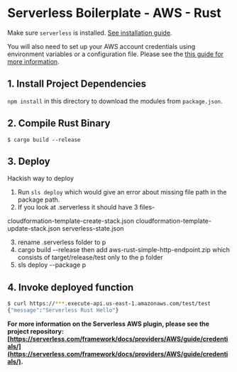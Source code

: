 <!--
title: 'AWS Serverless Boilerplate example in Rust'
description: 'This example shows a Serverless boilerplate in Rust.'
layout: Doc
framework: v1+
platform: AWS
language: Rust
priority: 10
authorLink: 'https://github.com/jonee'
authorName: 'Jonee Ryan Ty'
authorAvatar:
-->

# Serverless Boilerplate - AWS - Rust

Make sure `serverless` is installed. [See installation guide](https://serverless.com/framework/docs/providers/AWS/guide/installation/).

You will also need to set up your AWS account credentials using environment variables or a configuration file. Please see the [this guide for more information](https://serverless.com/framework/docs/providers/AWS/guide/credentials/).

## 1. Install Project Dependencies
`npm install` in this directory to download the modules from `package.json`.

## 2. Compile Rust Binary

```
$ cargo build --release
```

## 3. Deploy

Hackish way to deploy

1. Run `sls deploy` which would give an error about missing file path in the package path. 
2. If you look at .serverless it should have 3 files- 

cloudformation-template-create-stack.json
cloudformation-template-update-stack.json
serverless-state.json

3. rename .serverless folder to p
4. cargo build --release then add aws-rust-simple-http-endpoint.zip which consists of target/release/test only to the p folder
5. sls deploy --package p




## 4. Invoke deployed function

```bash
$ curl https://***.execute-api.us-east-1.amazonaws.com/test/test
{"message":"Serverless Rust Hello"}
```

**For more information on the Serverless AWS plugin, please see the project repository: [https://serverless.com/framework/docs/providers/AWS/guide/credentials/](https://serverless.com/framework/docs/providers/AWS/guide/credentials/).**
